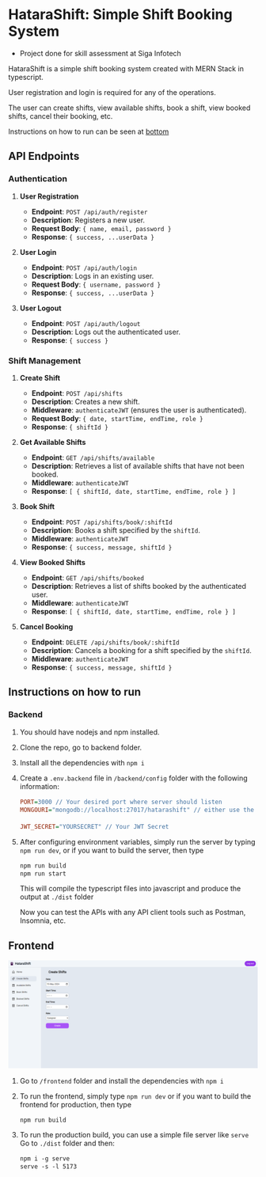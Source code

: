 # HataraShift: Simple Shift Booking System

- Project done for skill assessment at Siga Infotech

HataraShift is a simple shift booking system created with MERN Stack in typescript.

User registration and login is required for any of the operations.

The user can create shifts, view available shifts, book a shift, view booked shifts, cancel their booking, etc.

Instructions on how to run can be seen at [bottom](https://github.com/Yet-Zio/HataraShift)

## API Endpoints

### Authentication

1. **User Registration**
   - **Endpoint**: `POST /api/auth/register`
   - **Description**: Registers a new user.
   - **Request Body**: `{ name, email, password }`
   - **Response**: `{ success, ...userData }`

2. **User Login**
   - **Endpoint**: `POST /api/auth/login`
   - **Description**: Logs in an existing user.
   - **Request Body**: `{ username, password }`
   - **Response**: `{ success, ...userData }`

3. **User Logout**
   - **Endpoint**: `POST /api/auth/logout`
   - **Description**: Logs out the authenticated user.
   - **Response**: `{ success }`

### Shift Management

1. **Create Shift**
   - **Endpoint**: `POST /api/shifts`
   - **Description**: Creates a new shift.
   - **Middleware**: `authenticateJWT` (ensures the user is authenticated).
   - **Request Body**: `{ date, startTime, endTime, role }`
   - **Response**: `{ shiftId }`

2. **Get Available Shifts**
   - **Endpoint**: `GET /api/shifts/available`
   - **Description**: Retrieves a list of available shifts that have not been booked.
   - **Middleware**: `authenticateJWT`
   - **Response**: `[ { shiftId, date, startTime, endTime, role } ]`

3. **Book Shift**
   - **Endpoint**: `POST /api/shifts/book/:shiftId`
   - **Description**: Books a shift specified by the `shiftId`.
   - **Middleware**: `authenticateJWT`
   - **Response**: `{ success, message, shiftId }`

4. **View Booked Shifts**
   - **Endpoint**: `GET /api/shifts/booked`
   - **Description**: Retrieves a list of shifts booked by the authenticated user.
   - **Middleware**: `authenticateJWT`
   - **Response**: `[ { shiftId, date, startTime, endTime, role } ]`

5. **Cancel Booking**
   - **Endpoint**: `DELETE /api/shifts/book/:shiftId`
   - **Description**: Cancels a booking for a shift specified by the `shiftId`.
   - **Middleware**: `authenticateJWT`
   - **Response**: `{ success, message, shiftId }`

## Instructions on how to run

### Backend

1. You should have nodejs and npm installed.

2. Clone the repo, go to backend folder.

3. Install all the dependencies with ```npm i```

4. Create a ```.env.backend``` file in ```/backend/config``` folder with the following information:

    ```ini
    PORT=3000 // Your desired port where server should listen
    MONGOURI="mongodb://localhost:27017/hatarashift" // either use the local MongoDB instance or use from atlas

    JWT_SECRET="YOURSECRET" // Your JWT Secret
    ```

5. After configuring environment variables, simply run the server by typing ```npm run dev```, or if you want to build
    the server, then type
    ```
    npm run build
    npm run start
    ```
    This will compile the typescript files into javascript and produce the output at ```./dist``` folder

    Now you can test the APIs with any API client tools such as Postman, Insomnia, etc.

## Frontend

![HataraShift Dashboard](./snaps/dashboard.png)

1. Go to ```/frontend``` folder and install the dependencies with ```npm i```

2. To run the frontend, simply type ```npm run dev``` or if you want to build
    the frontend for production, then type
    ```
    npm run build
    ```

3. To run the production build, you can use a simple file server like ```serve```
    Go to ```./dist``` folder and then:
    ```
    npm i -g serve
    serve -s -l 5173
    ```
